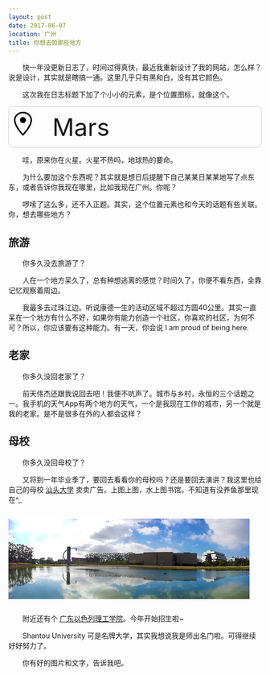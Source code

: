 ```yaml
---
layout: post
date: 2017-06-07
location: 广州
title: 你想去的那些地方
---
```

快一年没更新日志了，时间过得真快，最近我重新设计了我的网站，怎么样？说是设计，其实就是瞎搞一通。这里几乎只有黑和白，没有其它颜色。

这次我在日志标题下加了个小小的元素，是个位置图标，就像这个。

<div class="demo">
  <svg width="36px" height="48px" viewBox="0 0 12 16" version="1.1" xmlns="http://www.w3.org/2000/svg" xmlns:xlink="http://www.w3.org/1999/xlink">
    <!-- Generator: Sketch 40.3 (33839) - http://www.bohemiancoding.com/sketch -->
    <title>location</title>
    <desc>Created with Sketch.</desc>
    <defs></defs>
    <g id="Octicons" stroke="none" stroke-width="1" fill="none" fill-rule="evenodd">
        <g id="location" fill="#000000">
            <path d="M6,0 C2.69,0 0,2.5 0,5.5 C0,10.02 6,16 6,16 C6,16 12,10.02 12,5.5 C12,2.5 9.31,0 6,0 L6,0 Z M6,14.55 C4.14,12.52 1,8.44 1,5.5 C1,3.02 3.25,1 6,1 C7.34,1 8.61,1.48 9.56,2.36 C10.48,3.22 11,4.33 11,5.5 C11,8.44 7.86,12.52 6,14.55 L6,14.55 Z M8,5.5 C8,6.61 7.11,7.5 6,7.5 C4.89,7.5 4,6.61 4,5.5 C4,4.39 4.89,3.5 6,3.5 C7.11,3.5 8,4.39 8,5.5 L8,5.5 Z" id="Shape"></path>
        </g>
    </g>
  </svg> &nbsp; Mars
</div>

哇，原来你在火星。火星不热吗，地球热的要命。

为什么要加这个东西呢？其实就是想日后提醒下自己某某日某某地写了点东东，或者告诉你我现在哪里，比如我现在广州。你呢？

啰嗦了这么多，还不入正题。其实，这个位置元素也和今天的话题有些关联。你，想去哪些地方？

## 旅游

你多久没去旅游了？

人在一个地方呆久了，总有种想逃离的感觉？时间久了，你便不看东西，全靠记忆观察着周边。

我最多去过珠江边。听说康德一生的活动区域不超过方圆40公里。其实一直呆在一个地方有什么不好，如果你有能力创造一个社区，你喜欢的社区，为何不可？所以，你应该要有这种能力。有一天，你会说 I am proud of being here.

## 老家

你多久没回老家了？

前天伟杰还跟我说回去吧！我便不吭声了。城市与乡村，永恒的三个话题之一。我手机的天气App有两个地方的天气，一个是我现在工作的城市，另一个就是我的老家。是不是很多在外的人都会这样？

## 母校

你多久没回母校了？

又将到一年毕业季了，要回去看看你的母校吗？还是要回去演讲？我这里也给自己的母校 [汕头大学](http://www.stu.edu.cn) 卖卖广告。上图上图，水上图书馆。不知道有没养鱼那里现在^_ ![水上图书馆](/images/image001.jpg)

附近还有个 [广东以色列理工学院](http://www.gtiit.edu.cn)。今年开始招生啦~

Shantou University 可是名牌大学，其实我想说我是师出名门啦。可得继续好好努力了。

你有好的图片和文字，告诉我吧。

<style>
  p {
    text-indent: 2em;
  }
  .demo {
    font-size: 48px;
    border: 1px solid #ccc;
    border-radius: 10px;
    padding: 10px;
  }
  img {
    display: block;
    margin: 2em 0;
  }
</style>

